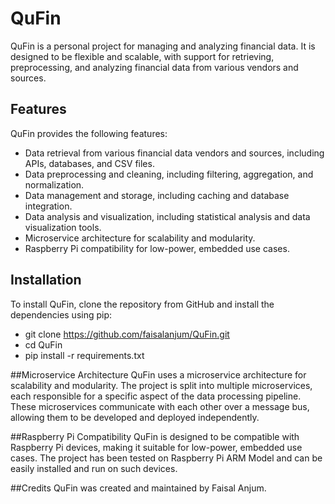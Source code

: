 # QuFin

QuFin is a personal project for managing and analyzing financial data. It is designed to be flexible and scalable, with support for retrieving, preprocessing, and analyzing financial data from various vendors and sources.

## Features

QuFin provides the following features:

- Data retrieval from various financial data vendors and sources, including APIs, databases, and CSV files.
- Data preprocessing and cleaning, including filtering, aggregation, and normalization.
- Data management and storage, including caching and database integration.
- Data analysis and visualization, including statistical analysis and data visualization tools.
- Microservice architecture for scalability and modularity.
- Raspberry Pi compatibility for low-power, embedded use cases.

## Installation

To install QuFin, clone the repository from GitHub and install the dependencies using pip:

- git clone https://github.com/faisalanjum/QuFin.git
- cd QuFin
- pip install -r requirements.txt

##Microservice Architecture
QuFin uses a microservice architecture for scalability and modularity. The project is split into multiple microservices, each responsible for a specific aspect of the data processing pipeline. These microservices communicate with each other over a message bus, allowing them to be developed and deployed independently.

##Raspberry Pi Compatibility
QuFin is designed to be compatible with Raspberry Pi devices, making it suitable for low-power, embedded use cases. The project has been tested on Raspberry Pi ARM Model and can be easily installed and run on such devices.

##Credits
QuFin was created and maintained by Faisal Anjum.
